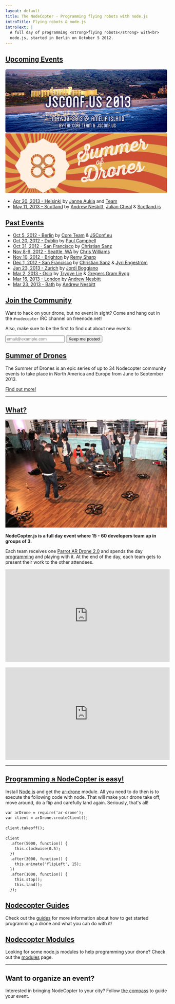 ```yaml
---
layout: default
title: The NodeCopter - Programming flying robots with node.js
introTitle: Flying robots & node.js
introText: |
  A full day of programming <strong>flying robots</strong> with<br>
  node.js, started in Berlin on October 5 2012.
---
```


<h2 id="upcoming-events"><a href="#upcoming-events">Upcoming Events</a></h2>

<a href="/2013/amelia-island/may-30"><img src="img/jsconfus-location.png" /></a>
<a href="http://summerofdrones.com/"><img src="img/sod-banner.png" /></a>

* [Apr 20, 2013 - Helsinki](http://nodecopter.fi/) by [Janne Aukia](https://twitter.com/jaukia) and [Team](http://nodecopter.fi/)
* [May 11, 2013 - Scotland](/2013/scotland/may-11) by [Andrew Nesbitt](https://twitter.com/teabass), [Julian Cheal](https://twitter.com/juliancheal) & [Scotland.js](http://scotlandjs.com/)

<h2 id="past-events"><a href="#past-events">Past Events</a></h2>

* [Oct 5, 2012 - Berlin](/2012/berlin/oct-5) by [Core Team](/core) & [JSConf.eu](http://2012.jsconf.eu/)
* [Oct 20, 2012 - Dublin](/2012/dublin/oct-20) by [Paul Campbell](https://twitter.com/paulca)
* [Oct 31, 2012 - San Francisco](/2012/san-francisco/oct-31) by [Christian Sanz](https://twitter.com/csanz)
* [Nov 8-9, 2012 - Seattle, WA](/2012/seattle/nov-8-9) by [Chris Williams](https://plus.google.com/103300350874263468636/posts)
* [Nov 10, 2012 - Brighton](/2012/brighton/nov-10) by [Remy Sharp](https://twitter.com/rem)
* [Dec 1, 2012 - San Francisco](http://droneolympics.com/) by [Christian Sanz](https://twitter.com/csanz) & [Jyri Engeström](https://twitter.com/jyri)
* [Jan 23, 2013 - Zurich](/2013/zurich/jan-23) by [Jordi Boggiano](https://twitter.com/seldaek)
* [Mar 2, 2013 - Oslo](http://www.meetup.com/framsia/events/105135832/) by [Trygve Lie](https://twitter.com/trygve_lie) & [Gregers Gram Rygg](https://twitter.com/gregersrygg)
* [Mar 16, 2013 - London](/2013/london/mar-16) by [Andrew Nesbitt](https://twitter.com/teabass)
* [Mar 23, 2013 - Bath](/2013/bath/mar-23) by [Andrew Nesbitt](https://twitter.com/teabass)

<h2 id="join-the-community"><a href="#join-the-community">Join the Community</a></h2>

Want to hack on your drone, but no event in sight? Come and hang out in the
`#nodecopter` IRC channel on freenode.net!

Also, make sure to be the first to find out about new events:

<form action="http://nodecopter.createsend.com/t/j/s/irhtuj/" method="post" id="subForm">
  <input class="email" placeholder="email@example.com" type="text" name="cm-irhtuj-irhtuj" id="irhtuj-irhtuj" />
  <input class="button" type="submit" value="Keep me posted" />
</form>

<h2 id="summer-of-drones"><a href="#summer-of-drones">Summer of Drones</a></h2>

The Summer of Drones is an epic series of up to 34 Nodecopter community events
to take place in North America and Europe from June to September 2013.

[Find out more!](http://summerofdrones.com/)

<hr>

<h2 id="what"><a href="#what">What?</a></h2>

<a href="https://plus.google.com/photos/107012710192519215701/albums/5797983156265725345/5797983612429153602?authkey=CPbAwfmC75faBg">
  <img width="512" width="341" src="/img/homepage_photo.jpg" />
</a>


**NodeCopter.js is a full day event where 15 - 60 developers team up in groups of 3.**

<p>
  Each team receives one <a href="http://ardrone2.parrot.com/">Parrot
    AR Drone 2.0</a> and spends the day <a
    href="https://github.com/felixge/node-ar-drone">programming</a> and
  playing with it. At the end of the day, each team gets to present
  their work to the other attendees.
</p>

<p>
  <iframe width="512" height="288" src="http://www.youtube.com/embed/gucpgJEJ5b4" frameborder="0" allowfullscreen></iframe>
</p>

<p>
  <iframe width="512" height="288" src="http://www.youtube.com/embed/t13jGeBAWrA" frameborder="0" allowfullscreen></iframe>
</p>

<hr>

<h2 id="easy"><a href="#easy">Programming a NodeCopter is easy!</a></h2>

Install [Node.js](http://nodejs.org) and get the
[ar-drone](http://github.com/felixge/node-ar-drone) module. All you need to do then is
to execute the following code with node. That will make your drone take off,
move around, do a flip and carefully land again. Seriously, that's all!

```
var arDrone = require('ar-drone');
var client = arDrone.createClient();

client.takeoff();

client
  .after(5000, function() {
    this.clockwise(0.5);
  })
  .after(3000, function() {
    this.animate('flipLeft', 15);
  })
  .after(1000, function() {
    this.stop();
    this.land();
  });
```

<h2 id="guides"><a href="#guides">Nodecopter Guides</a></h2>

Check out the [guides](/guides) for more information about how to get
started programming a drone and what you can do with it!

<h2 id="modules"><a href="#modules">Nodecopter Modules</a></h2>

Looking for some node.js modules to help programming your drone? Check out the
[modules](/modules) page.

<hr>

<h2 id="organize">Want to organize an event?</h2>

Interested in bringing NodeCopter to your city? Follow [the compass](/compass)
to guide your event.
